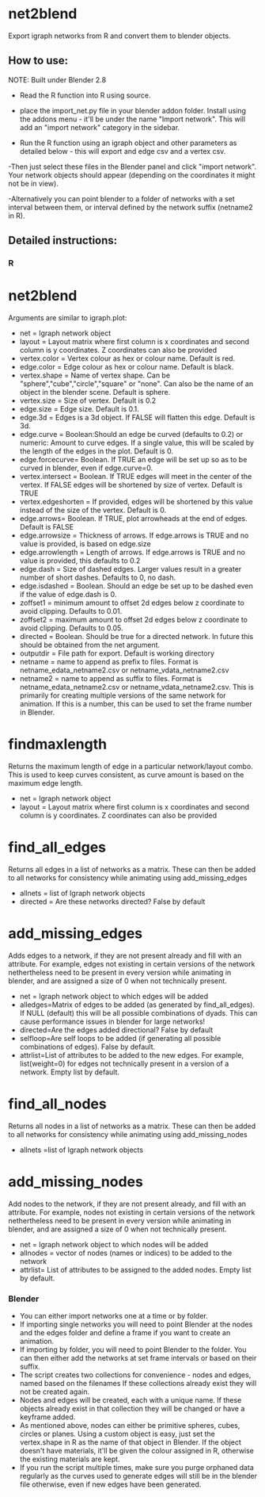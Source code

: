# net2blend

Export igraph networks from R and convert them to blender objects.

## How to use:
NOTE: Built under Blender 2.8

- Read the R function into R using source. 

- place the import_net.py file in your blender addon folder. Install using the addons menu - it'll be under the name "Import network". This will add an "import network"  category in the sidebar.

- Run the R function using an igraph object and other parameters as detailed below - this will export and edge csv and a vertex csv. 

-Then just select these files in the Blender panel and click "import network". Your network objects should appear (depending on the coordinates it might not be in view). 

-Alternatively you can point blender to a folder of networks with a set interval between them, or interval defined by the network suffix (netname2 in R).

## Detailed instructions:

### R

# net2blend
Arguments are similar to igraph.plot:

- net = Igraph network object
- layout = Layout matrix where first column is x coordinates and second column is y coordinates. Z coordinates can also be provided
- vertex.color = Vertex colour as hex or colour name. Default is red.
- edge.color = Edge colour as hex or colour name. Default is black.
- vertex.shape = Name of vertex shape. Can be "sphere","cube","circle","square" or "none". Can also be the name of an object in the blender scene. Default is sphere.
- vertex.size = Size of vertex. Default is 0.2
- edge.size = Edge size. Default is 0.1.
- edge.3d = Edges is a 3d object. If FALSE will flatten this edge. Default is 3d.
- edge.curve = Boolean:Should an edge be curved (defaults to 0.2) or numeric: Amount to curve edges. If a single value, this will be scaled by the length of the edges in the plot. Default is 0.
- edge.forcecurve= Boolean. If TRUE an edge will be set up so as to be curved in blender, even if edge.curve=0.
- vertex.intersect = Boolean. If TRUE edges will meet in the center of the vertex. If FALSE edges will be shortened by size of vertex. Default is TRUE
- vertex.edgeshorten = If provided, edges will be shortened by this value instead of the size of the vertex. Default is 0.
- edge.arrows= Boolean. If TRUE, plot arrowheads at the end of edges. Default is FALSE
- edge.arrowsize = Thickness of arrows. If edge.arrows is TRUE and no value is provided, is based on edge.size
- edge.arrowlength = Length of arrows. If edge.arrows is TRUE and no value is provided, this defaults to 0.2
- edge.dash = Size of dashed edges. Larger values result in a greater number of short dashes. Defaults to 0, no dash.
- edge.isdashed = Boolean. Should an edge be set up to be dashed even if the value of edge.dash is 0.
- zoffset1 = minimum amount to offset 2d edges below z coordinate to avoid clipping. Defaults to 0.01.
- zoffset2 = maximum amount to offset 2d edges below z coordinate to avoid clipping. Defaults to 0.05.
- directed = Boolean. Should be true for a directed network. In future this should be obtained from the net argument.
- outputdir = File path for export. Default is working directory
- netname = name to append as prefix to files. Format is netname_edata_netname2.csv or netname_vdata_netname2.csv
- netname2 = name to append as suffix to files. Format is netname_edata_netname2.csv or netname_vdata_netname2.csv. This is primarily for creating multiple versions of the same network for animation. If this is a number, this can be used to set the frame number in Blender.

# findmaxlength
Returns the maximum length of edge in a particular network/layout combo. This is used to keep curves consistent, as curve amount is based on the maximum edge length.
- net = Igraph network object
- layout = Layout matrix where first column is x coordinates and second column is y coordinates. Z coordinates can also be provided

# find_all_edges
Returns all edges in a list of networks as a matrix. These can then be added to all networks for consistency while animating using add_missing_edges
- allnets = list of Igraph network objects
- directed = Are these networks directed? False by default

# add_missing_edges
Adds edges to a network, if they are not present already and fill with an attribute. For example, edges not existing in certain versions of the network nethertheless need to be present in every version while animating in blender, and are assigned a size of 0 when not technically present.
- net = Igraph network object to which edges will be added
- alledges=Matrix of edges to be added (as generated by find_all_edges). If NULL (default) this will be all possible combinations of dyads. This can cause performance issues in blender for large networks!
- directed=Are the edges added directional? False by default
- selfloop=Are self loops to be added (if generating all possible combinations of edges). False by default.
- attrlist=List of attributes to be added to the new edges. For example, list(weight=0) for edges not technically present in a version of a network. Empty list by default.

# find_all_nodes
Returns all nodes in a list of networks as a matrix. These can then be added to all networks for consistency while animating using add_missing_nodes
- allnets =list of Igraph network objects

# add_missing_nodes
Add nodes to the network, if they are not present already, and fill with an attribute. For example, nodes not existing in certain versions of the network nethertheless need to be present in every version while animating in blender, and are assigned a size of 0 when not technically present.
- net = Igraph network object to which nodes will be added
- allnodes = vector of nodes (names or indices) to be added to the network
- attrlist= List of attributes to be assigned to the added nodes. Empty list by default.


### Blender
- You can either import networks one at a time or by folder.
- If importing single networks you will need to point Blender at the nodes and the edges folder and define a frame if you want to create an animation.
- If importing by folder, you will need to point Blender to the folder. You can then either add the networks at set frame intervals or based on their suffix. 
- The script creates two collections for convenience - nodes and edges, named based on the filenames If these collections already exist they will not be created again. 
- Nodes and edges will be created, each with a unique name. If these objects already exist in that collection they will be changed or have a keyframe added.
- As mentioned above, nodes can either be primitive spheres, cubes, circles or planes. Using a custom object is easy, just set the vertex.shape in R as the name of that object in Blender. If the object doesn't have materials, it'll be given the colour assigned in R, otherwise the existing materials are kept.
- If you run the script multiple times, make sure you purge orphaned data regularly as the curves used to generate edges will still be in the blender file otherwise, even if new edges have been generated.
